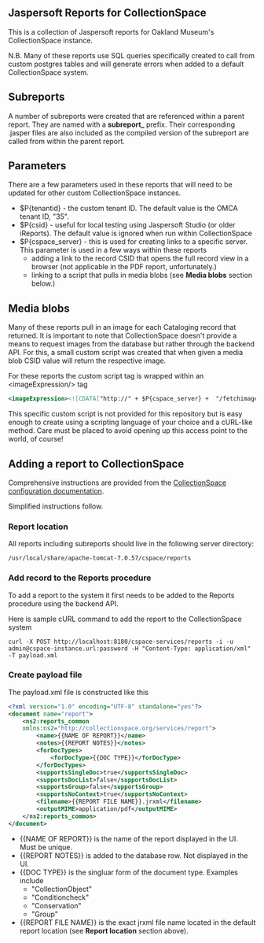 ## Jaspersoft Reports for CollectionSpace
This is a collection of Jaspersoft reports for Oakland Museum's CollectionSpace instance. 

N.B. Many of these reports use SQL queries specifically created to call from custom postgres tables and will generate errors when added to a default CollectionSpace system.

## Subreports
A number of subreports were created that are referenced within a parent report. They are named with a **subreport_** prefix. Their corresponding .jasper files are also included as the compiled version of the subreport are called from within the parent report.

## Parameters
There are a few parameters used in these reports that will need to be updated for other custom CollectionSpace instances.
* $P{tenantid} - the custom tenant ID. The default value is the OMCA tenant ID, "35".
* $P{csid} -  useful for local testing using Jaspersoft Studio (or older iReports). The default value is ignored when run within CollectionSpace
* $P{cspace_server} - this is used for creating links to a specific server. This parameter is used in a few ways within these reports
  * adding a link to the record CSID that opens the full record view in a browser (not applicable in the PDF report, unfortunately.)
  * linking to a script that pulls in media blobs (see **Media blobs** section below.)


## Media blobs
Many of these reports pull in an image for each Cataloging record that returned. It is important to note that CollectionSpace doesn't  provide a means to request images from the database but rather through the backend API. For this, a small custom script was created that when given a media blob CSID value will return the respective image. 

For these reports the custom script tag is wrapped within an \<imageExpression/\> tag
```xml
<imageExpression><![CDATA["http://" + $P{cspace_server} +  "/fetchimage/index.php?csid=" + $F{blobcsid}]]></imageExpression>
```

This specific custom script is not provided for this repository but is easy enough to create using a scripting language of your choice and a cURL-like method. Care must be placed to avoid opening up this access point to the world, of course!

## Adding a report to CollectionSpace

Comprehensive instructions are provided from the [CollectionSpace configuration documentation](https://wiki.collectionspace.org/display/DOC/How+to+add+and+run+reports).

Simplified instructions follow.

### Report location
All reports including subreports should live in the following server directory:
```
/usr/local/share/apache-tomcat-7.0.57/cspace/reports
```

### Add record to the Reports procedure
To add a report to the system it first needs to be added to the Reports procedure using the backend API.

Here is sample cURL command to add the report to the CollectionSpace system 
```
curl -X POST http://localhost:8180/cspace-services/reports -i -u admin@cspace-instance.url:password -H "Content-Type: application/xml" -T payload.xml
```
### Create payload file
The payload.xml file is constructed like this

```xml
<?xml version="1.0" encoding="UTF-8" standalone="yes"?>
<document name="report">
    <ns2:reports_common
    xmlns:ns2="http://collectionspace.org/services/report">
        <name>{{NAME OF REPORT}}</name>
        <notes>{{REPORT NOTES}}</notes>
        <forDocTypes>
            <forDocType>{{DOC TYPE}}</forDocType>
        </forDocTypes>
        <supportsSingleDoc>true</supportsSingleDoc>
        <supportsDocList>false</supportsDocList>
        <supportsGroup>false</supportsGroup>
        <supportsNoContext>true</supportsNoContext>
        <filename>{{REPORT FILE NAME}}.jrxml</filename>
        <outputMIME>application/pdf</outputMIME>
    </ns2:reports_common>
</document>
```

* {{NAME OF REPORT}} is the name of the report displayed in the UI. Must be unique.
* {{REPORT NOTES}} is added to the database row. Not displayed in the UI.
* {{DOC TYPE}} is the singluar form of the document type. Examples include
  * "CollectionObject"
  * "Conditioncheck"
  * "Conservation"
  * "Group"
* {{REPORT FILE NAME}} is the exact jrxml file name located in the default report location (see **Report location** section above).

